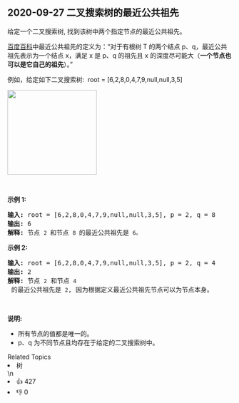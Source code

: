 ## 2020-09-27  二叉搜索树的最近公共祖先


<p>给定一个二叉搜索树, 找到该树中两个指定节点的最近公共祖先。</p>

<p><a href="https://baike.baidu.com/item/%E6%9C%80%E8%BF%91%E5%85%AC%E5%85%B1%E7%A5%96%E5%85%88/8918834?fr=aladdin" target="_blank">百度百科</a>中最近公共祖先的定义为：&ldquo;对于有根树 T 的两个结点 p、q，最近公共祖先表示为一个结点 x，满足 x 是 p、q 的祖先且 x 的深度尽可能大（<strong>一个节点也可以是它自己的祖先</strong>）。&rdquo;</p>

<p>例如，给定如下二叉搜索树:&nbsp; root =&nbsp;[6,2,8,0,4,7,9,null,null,3,5]</p>

<p><img alt="" src="https://assets.leetcode-cn.com/aliyun-lc-upload/uploads/2018/12/14/binarysearchtree_improved.png" style="height: 190px; width: 200px;"></p>

<p>&nbsp;</p>

<p><strong>示例 1:</strong></p>

<pre><strong>输入:</strong> root = [6,2,8,0,4,7,9,null,null,3,5], p = 2, q = 8
<strong>输出:</strong> 6 
<strong>解释: </strong>节点 <code>2 </code>和节点 <code>8 </code>的最近公共祖先是 <code>6。</code>
</pre>

<p><strong>示例 2:</strong></p>

<pre><strong>输入:</strong> root = [6,2,8,0,4,7,9,null,null,3,5], p = 2, q = 4
<strong>输出:</strong> 2
<strong>解释: </strong>节点 <code>2</code> 和节点 <code>4</code> 的最近公共祖先是 <code>2</code>, 因为根据定义最近公共祖先节点可以为节点本身。</pre>

<p>&nbsp;</p>

<p><strong>说明:</strong></p>

<ul>
	<li>所有节点的值都是唯一的。</li>
	<li>p、q 为不同节点且均存在于给定的二叉搜索树中。</li>
</ul>
<div><div>Related Topics</div><div><li>树</li></div></div>\n<div><li>👍 427</li><li>👎 0</li></div>